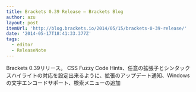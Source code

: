 ```yaml
---
title: Brackets 0.39 Release – Brackets Blog
author: azu
layout: post
itemUrl: 'http://blog.brackets.io/2014/05/15/brackets-0-39-release/'
date: '2014-05-17T18:41:33.377Z'
tags:
  - editor
  - ReleaseNote
---
```

Brackets 0.39リリース。
CSS Fuzzy Code Hints、任意の拡張子とシンタックスハイライトの対応を設定出来るように、拡張のアップデート通知、Windowsの文字エンコードサポート、検索メニューの追加
